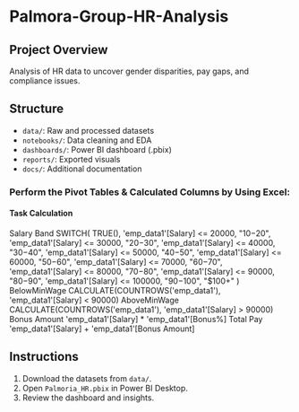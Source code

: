 # Palmora-Group-HR-Analysis

## Project Overview
Analysis of HR data to uncover gender disparities, pay gaps, and compliance issues.

## Structure
- `data/`: Raw and processed datasets
- `notebooks/`: Data cleaning and EDA
- `dashboards/`: Power BI dashboard (.pbix)
- `reports/`: Exported visuals
- `docs/`: Additional documentation

### Perform the Pivot Tables & Calculated Columns by Using Excel:

#### Task                Calculation
Salary Band              SWITCH(
                            TRUE(),
                            'emp_data1'[Salary] <= 20000, "$10-$20",
                            'emp_data1'[Salary] <= 30000, "$20-$30",
                            'emp_data1'[Salary] <= 40000, "$30-$40",
                            'emp_data1'[Salary] <= 50000, "$40-$50",
                            'emp_data1'[Salary] <= 60000, "$50-$60",
                            'emp_data1'[Salary] <= 70000, "$60-$70",
                            'emp_data1'[Salary] <= 80000, "$70-$80",
                            'emp_data1'[Salary] <= 90000, "$80-$90",
                            'emp_data1'[Salary] <= 100000, "$90-$100",
                            "$100+"
                            )
BelowMinWage          CALCULATE(COUNTROWS('emp_data1'), 'emp_data1'[Salary] < 90000)
AboveMinWage          CALCULATE(COUNTROWS('emp_data1'), 'emp_data1'[Salary] > 90000)
Bonus Amount          'emp_data1'[Salary] * 'emp_data1'[Bonus%]
Total Pay             'emp_data1'[Salary] + 'emp_data1'[Bonus Amount]

## Instructions
1. Download the datasets from `data/`.
2. Open `Palmoria_HR.pbix` in Power BI Desktop.
3. Review the dashboard and insights.
